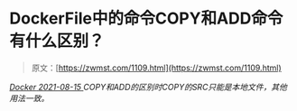 <!--yml
category: 未分类
date: 0001-01-01 00:00:00
-->

# DockerFile中的命令COPY和ADD命令有什么区别？

> 原文：[https://zwmst.com/1109.html](https://zwmst.com/1109.html)

   [ *Docker* ](https://zwmst.com/docker)*[ <time datetime="2021-08-15T10:27:41+08:00"> 2021-08-15 </time> ](https://zwmst.com/1109.html)  COPY和ADD的区别时COPY的SRC只能是本地文件，其他用法一致。*